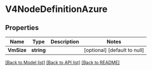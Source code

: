 # V4NodeDefinitionAzure

## Properties
Name | Type | Description | Notes
------------ | ------------- | ------------- | -------------
**VmSize** | **string** |  | [optional] [default to null]

[[Back to Model list]](../README.md#documentation-for-models) [[Back to API list]](../README.md#documentation-for-api-endpoints) [[Back to README]](../README.md)



